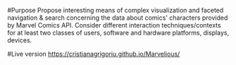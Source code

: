 #Purpose
Propose interesting means of complex visualization and faceted navigation & search concerning the data about comics' characters provided by Marvel Comics API. Consider different interaction techniques/contexts for at least two classes of users, software and hardware platforms, displays, devices.

#Live version
https://cristianagrigoriu.github.io/Marvelious/
